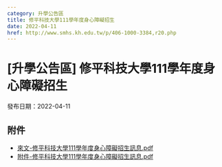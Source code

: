 ```yaml
---
category: 升學公告區
title: 修平科技大學111學年度身心障礙招生
date: 2022-04-11
href: http://www.smhs.kh.edu.tw/p/406-1000-3384,r20.php
---
```


# [升學公告區] 修平科技大學111學年度身心障礙招生

發布日期：2022-04-11



## 附件

- [來文-修平科技大學111學年度身心障礙招生訊息.pdf](https://www.smhs.kh.edu.tw/var/file/0/1000/attach/86/pta_3134_7640221_64650.pdf)
- [附件-修平科技大學111學年度身心障礙招生訊息.pdf](https://www.smhs.kh.edu.tw/var/file/0/1000/attach/86/pta_3135_7285668_64650.pdf)
